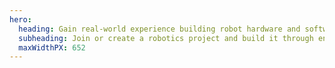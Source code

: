 ```yaml
---
hero:
  heading: Gain real-world experience building robot hardware and software
  subheading: Join or create a robotics project and build it through end-to-end with a team using industry-standard robotics approaches. 
  maxWidthPX: 652
---
```

